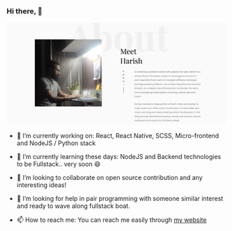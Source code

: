### Hi there, 👋

![Site preview](https://raw.githubusercontent.com/HarishBoke/HarishBoke/master/content/harish.website.png)

- 🔭 I’m currently working on: React, React Native, SCSS, Micro-frontend and NodeJS / Python stack

- 🌱 I’m currently learning these days: NodeJS and Backend technologies to be Fullstack.. very soon 😄

- 👯 I’m looking to collaborate on open source contribution and any interesting ideas!

- 🤔 I’m looking for help in pair programming with someone similar interest and ready to wave  along fullstack boat.

- 📫 How to reach me: You can reach me easily through <a href="https://harish.website">my website</a>


